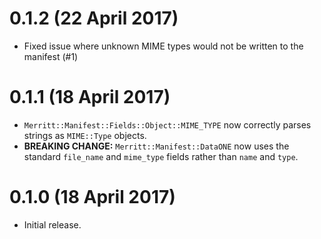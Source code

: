# 0.1.2 (22 April 2017)

- Fixed issue where unknown MIME types would not be written to the manifest (#1)

# 0.1.1 (18 April 2017)

- `Merritt::Manifest::Fields::Object::MIME_TYPE` now correctly parses strings as
  `MIME::Type` objects.
- **BREAKING CHANGE:** `Merritt::Manifest::DataONE` now uses the standard `file_name`
  and `mime_type` fields rather than `name` and `type`.

# 0.1.0 (18 April 2017)

- Initial release.
